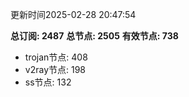 更新时间2025-02-28 20:47:54

**总订阅: 2487**
**总节点: 2505**
**有效节点: 738**
- trojan节点: 408
- v2ray节点: 198
- ss节点: 132
